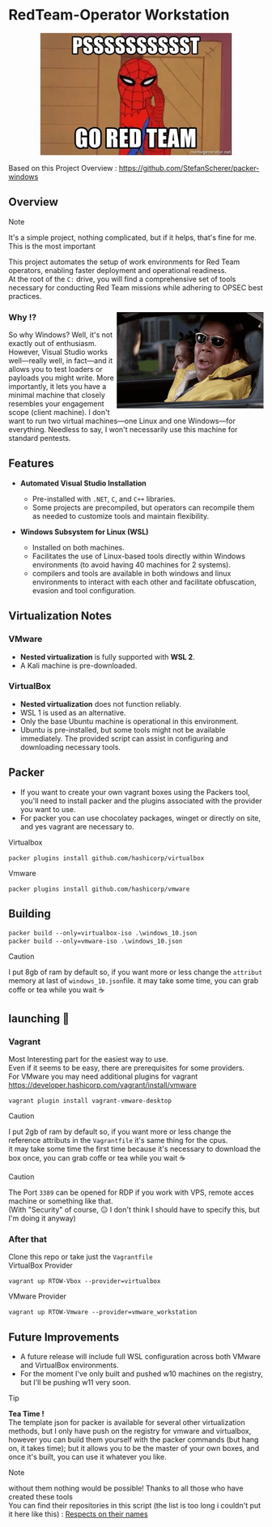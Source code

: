 # RedTeam-Operator Workstation  
<p align="center">
  <img src="./image/RedTeam.jpg" alt="Red" />
</p>  

Based on this Project Overview : https://github.com/StefanScherer/packer-windows  
 
## Overview  
> [!NOTE]  
> It's a simple project, nothing complicated, but if it helps, that's fine for me.  This is the most important

This project automates the setup of work environments for Red Team operators, enabling faster deployment and operational readiness.  
At the root of the `C:` drive, you will find a comprehensive set of tools necessary for conducting Red Team missions while adhering to OPSEC best practices.  

### Why :interrobang: <img src="./image/why.gif" align="right" width="290" height="190" />  
So why Windows? Well, it's not exactly out of enthusiasm. However, Visual Studio works well—really well, in fact—and it allows you to test loaders or payloads you might write. More importantly, it lets you have a minimal machine that closely resembles your engagement scope (client machine). I don't want to run two virtual machines—one Linux and one Windows—for everything. Needless to say, I won't necessarily use this machine for standard pentests.  



## Features  
- **Automated Visual Studio Installation**  
  - Pre-installed with `.NET`, `C`, and `C++` libraries.  
  - Some projects are precompiled, but operators can recompile them as needed to customize tools and maintain flexibility.  

- **Windows Subsystem for Linux (WSL)**  
  - Installed on both machines.  
  - Facilitates the use of Linux-based tools directly within Windows environments (to avoid having 40 machines for 2 systems).   
  - compilers and tools are available in both windows and linux environments to interact with each other and facilitate obfuscation, evasion and tool configuration.

## Virtualization Notes  

### VMware  
- **Nested virtualization** is fully supported with **WSL 2**.
- A Kali machine is pre-downloaded.   

### VirtualBox  
- **Nested virtualization** does not function reliably.  
- WSL 1 is used as an alternative.  
- Only the base Ubuntu machine is operational in this environment.  
- Ubuntu is pre-installed, but some tools might not be available immediately. The provided script can assist in configuring and downloading necessary tools.  

## Packer  
- If you want to create your own vagrant boxes using the Packers tool, you'll need to install packer and the plugins associated with the provider you want to use.  
- For packer you can use chocolatey packages, winget or directly on site, and yes vagrant are necessary to.  

Virtualbox  
```packer
packer plugins install github.com/hashicorp/virtualbox
```
Vmware  
```packer
packer plugins install github.com/hashicorp/vmware
```
## Building  
```
packer build --only=virtualbox-iso .\windows_10.json 
packer build --only=vmware-iso .\windows_10.json 
```
> [!CAUTION]
> I put 8gb of ram by default so, if you want more or less change the `attribut` memory at last of `windows_10.json`file.
> it may take some time, you can grab coffe or tea while you wait  :coffee:

## launching  :rocket:  
### Vagrant  
Most Interesting part for the easiest way to use.  
Even if it seems to be easy, there are prerequisites for some providers.  
For VMware you may need additional plugins for vagrant  
https://developer.hashicorp.com/vagrant/install/vmware   
```
vagrant plugin install vagrant-vmware-desktop
```
> [!CAUTION]
> I put 2gb of ram by default so, if you want more or less change the reference attributs in the `Vagrantfile` it's same thing for the cpus.  
> it may take some time the first time because it's necessary to download the box once, you can grab coffe or tea while you wait  :coffee:

> [!CAUTION]
> The Port `3389` can be opened for RDP if you work with VPS, remote acces machine or something like that.  
> (With "Security" of course, :expressionless: I don't think I should have to specify this, but I'm doing it anyway)  

### After that  
Clone this repo or take just the `Vagrantfile`  
VirtualBox Provider
```
vagrant up RTOW-Vbox --provider=virtualbox
```

VMware Provider
```
vagrant up RTOW-Vmware --provider=vmware_workstation
```

## Future Improvements  
- A future release will include full WSL configuration across both VMware and VirtualBox environments.
- For the moment I've only built and pushed w10 machines on the registry, but I'll be pushing w11 very soon.  

> [!TIP]
> **Tea Time !**  
> The template json for packer is available for several other virtualization methods, but I only have push on the registry for vmware and virtualbox, however you can build them yourself with the packer commands (but hang on, it takes time); but it allows you to be the master of your own boxes, and once it's built, you can use it whatever you like.

> [!NOTE]
> without them nothing would be possible! Thanks to all those who have created these tools  
> You can find their repositories in this script (the list is too long i couldn't put it here like this) :  [Respects on their names](https://github.com/Oni-kuki/RedTeam-Operator_Workstation/blob/main/AutoInstallwin/install.ps1)  
